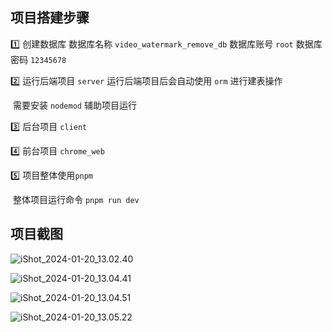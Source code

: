 ## 项目搭建步骤

1️⃣ 创建数据库
	数据库名称 `video_watermark_remove_db`
	数据库账号 `root`
	数据库密码 `12345678`

2️⃣ 运行后端项目 `server`
	运行后端项目后会自动使用 `orm` 进行建表操作

​	需要安装 `nodemod` 辅助项目运行

3️⃣ 后台项目 `client`

4️⃣ 前台项目 `chrome_web`

5️⃣ 项目整体使用`pnpm`

​	整体项目运行命令 `pnpm run dev`

## 项目截图

![iShot_2024-01-20_13.02.40](https://qny.weizulin.cn/images/202401201307616.png)

![iShot_2024-01-20_13.04.41](https://qny.weizulin.cn/images/202401201307643.png)

![iShot_2024-01-20_13.04.51](https://qny.weizulin.cn/images/202401201307592.png)

![iShot_2024-01-20_13.05.22](https://qny.weizulin.cn/images/202401201307632.png)
